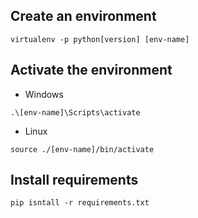 ## Create an environment
```
virtualenv -p python[version] [env-name]
```
## Activate the environment
- Windows
```
.\[env-name]\Scripts\activate
```
    
- Linux
```
source ./[env-name]/bin/activate
```

## Install requirements
```
pip isntall -r requirements.txt
```